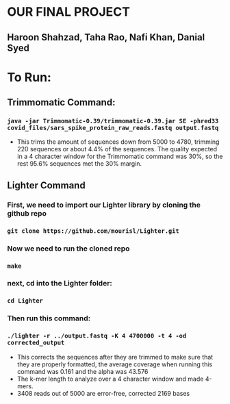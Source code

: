 # OUR FINAL PROJECT
## Haroon Shahzad, Taha Rao, Nafi Khan, Danial Syed

# To Run:

## Trimmomatic Command:
### ```java -jar Trimmomatic-0.39/trimmomatic-0.39.jar SE -phred33 covid_files/sars_spike_protein_raw_reads.fastq output.fastq```

- This trims the amount of sequences down from 5000 to 4780, trimming 220 sequences or about 4.4% of the sequences. The quality expected in a 4 character window for the Trimmomatic command was 30%, so the rest 95.6% sequences met the 30% margin.

## Lighter Command
### First, we need to import our Lighter library by cloning the github repo
### ```git clone https://github.com/mourisl/Lighter.git```
### Now we need to run the cloned repo
### ```make```
### next, cd into the Lighter folder:
### ```cd Lighter```
### Then run this command:
### ```./lighter -r ../output.fastq -K 4 4700000 -t 4 -od corrected_output```

- This corrects the sequences after they are trimmed to make sure that they are properly formatted, the average coverage when running this command was 0.161 and the alpha was 43.576
- The k-mer length to analyze over a 4 character window and made 4-mers.
- 3408 reads out of 5000 are error-free, corrected 2169 bases